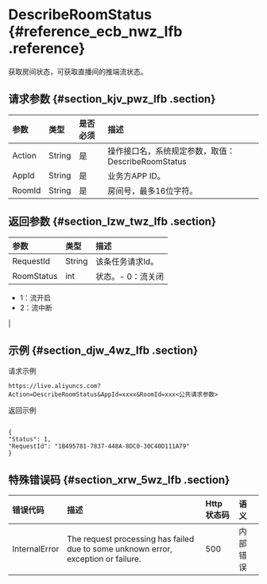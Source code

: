 # DescribeRoomStatus {#reference_ecb_nwz_lfb .reference}

获取房间状态，可获取直播间的推端流状态。

## 请求参数 {#section_kjv_pwz_lfb .section}

|参数|类型|是否必须|描述|
|:-|:-|:---|:-|
|Action|String|是|操作接口名，系统规定参数，取值：DescribeRoomStatus|
|AppId|String|是|业务方APP ID。|
|RoomId|String|是|房间号，最多16位字符。|

## 返回参数 {#section_lzw_twz_lfb .section}

|参数|类型|描述|
|:-|:-|:-|
|RequestId|String|该条任务请求Id。|
|RoomStatus|int|状态。-   0：流关闭
-   1：流开启
-   2：流中断

|

## 示例 {#section_djw_4wz_lfb .section}

请求示例

```
https://live.aliyuncs.com?Action=DescribeRoomStatus&AppId=xxxx&RoomId=xxx<公共请求参数>
```

返回示例

```

{
"Status": 1,
"RequestId": "1B495781-7837-448A-8DC0-30C40D111A79"
}
```

## 特殊错误码 {#section_xrw_5wz_lfb .section}

|错误代码|描述|Http 状态码|语义|
|:---|:-|:-------|:-|
|InternalError|The request processing has failed due to some unknown error, exception or failure.|500|内部错误|

